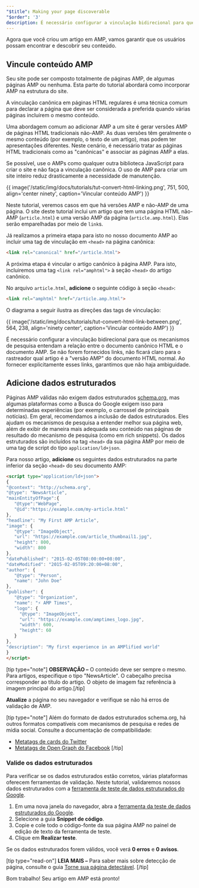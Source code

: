 ```yaml
---
"$title": Making your page discoverable
"$order": '3'
description: É necessário configurar a vinculação bidirecional para que os mecanismos de pesquisa entendam a relação entre o documento canônico HTML e o documento AMP.
---
```


Agora que você criou um artigo em AMP, vamos garantir que os usuários possam encontrar e descobrir seu conteúdo.

## Vincule conteúdo AMP

Seu site pode ser composto totalmente de páginas AMP, de algumas páginas AMP ou nenhuma.  Esta parte do tutorial abordará como incorporar AMP na estrutura do site.

A vinculação canônica em páginas HTML regulares é uma técnica comum para declarar a página que deve ser considerada a preferida quando várias páginas incluírem o mesmo conteúdo.

Uma abordagem comum ao adicionar AMP a um site é gerar versões AMP de páginas HTML tradicionais não-AMP.  As duas versões têm geralmente o mesmo conteúdo (por exemplo, o texto de um artigo), mas podem ter apresentações diferentes.  Neste cenário, é necessário tratar as páginas HTML tradicionais como as "canônicas" e associar as páginas AMP a elas.

Se possível, use o AMPs como qualquer outra biblioteca JavaScript para criar o site e não faça a vinculação canônica.  O uso de AMP para criar um site inteiro reduz drasticamente a necessidade de manutenção.

{{ image('/static/img/docs/tutorials/tut-convert-html-linking.png', 751, 500, align='center ninety', caption='Vincular conteúdo AMP') }}

Neste tutorial, veremos casos em que há versões AMP e não-AMP de uma página.  O site deste tutorial inclui um artigo que tem uma página HTML não-AMP (`article.html`) e uma versão AMP da página (`article.amp.html`). Elas serão emparelhadas por meio de `link`s.

Já realizamos a primeira etapa para isto no nosso documento AMP ao incluir uma tag de vinculação em `<head>` na página canônica:

```html
<link rel="canonical" href="/article.html">
```

A próxima etapa é vincular o artigo canônico à página AMP. Para isto, incluiremos uma tag `<link rel="amphtml">` à seção `<head>` do artigo canônico.

No arquivo `article.html`, **adicione** o seguinte código à seção `<head>`:

```html
<link rel="amphtml" href="/article.amp.html">
```

O diagrama a seguir ilustra as direções das tags de vinculação:

{{ image('/static/img/docs/tutorials/tut-convert-html-link-between.png', 564, 238, align='ninety center', caption='Vincular conteúdo AMP') }}

É necessário configurar a vinculação bidirecional para que os mecanismos de pesquisa entendam a relação entre o documento canônico HTML e o documento AMP. Se não forem fornecidos links, não ficará claro para o rastreador qual artigo é a "versão AMP" do documento HTML normal. Ao fornecer explicitamente esses links, garantimos que não haja ambiguidade.

## Adicione dados estruturados

Páginas AMP válidas não exigem dados estruturados [schema.org](http://schema.org/), mas algumas plataformas como a Busca do Google exigem isso para determinadas experiências (por exemplo, o carrossel de principais notícias). Em geral, recomendamos a inclusão de dados estruturados. Eles ajudam os mecanismos de pesquisa a entender melhor sua página web, além de exibir de maneira mais adequada seu conteúdo nas páginas de resultado do mecanismo de pesquisa (como em rich snippets).  Os dados estruturados são incluídos na tag `<head>` da sua página AMP por meio de uma tag de script do tipo `application/ld+json`.

Para nosso artigo, **adicione** os seguintes dados estruturados na parte inferior da seção `<head>` do seu documento AMP:

```html
<script type="application/ld+json">
{
"@context": "http://schema.org",
"@type": "NewsArticle",
"mainEntityOfPage":{
   "@type":"WebPage",
   "@id":"https://example.com/my-article.html"
},
"headline": "My First AMP Article",
"image": {
   "@type": "ImageObject",
   "url": "https://example.com/article_thumbnail1.jpg",
   "height": 800,
   "width": 800
},
"datePublished": "2015-02-05T08:00:00+08:00",
"dateModified": "2015-02-05T09:20:00+08:00",
"author": {
   "@type": "Person",
   "name": "John Doe"
},
"publisher": {
   "@type": "Organization",
   "name": "⚡ AMP Times",
   "logo": {
     "@type": "ImageObject",
     "url": "https://example.com/amptimes_logo.jpg",
     "width": 600,
     "height": 60
   }
},
"description": "My first experience in an AMPlified world"
}
</script>
```

[tip type="note"] <strong>OBSERVAÇÃO –</strong> O conteúdo deve ser sempre o mesmo. Para artigos, especifique o tipo "NewsArticle". O cabeçalho precisa corresponder ao título do artigo. O objeto de imagem faz referência à imagem principal do artigo.[/tip]

**Atualize** a página no seu navegador e verifique se não há erros de validação de AMP.

[tip type="note"] Além do formato de dados estruturados schema.org, há outros formatos compatíveis com mecanismos de pesquisa e redes de mídia social. Consulte a documentação de compatibilidade:

- [Metatags de cards do Twitter](https://dev.twitter.com/cards/overview)
- [Metatags de Open Graph do Facebook](https://developers.facebook.com/docs/sharing/webmasters) [/tip]

### Valide os dados estruturados

Para verificar se os dados estruturados estão corretos, várias plataformas oferecem ferramentas de validação.  Neste tutorial, validaremos nossos dados estruturados com a [ferramenta de teste de dados estruturados do Google](https://developers.google.com/structured-data/testing-tool/).

1. Em uma nova janela do navegador, abra a [ferramenta da teste de dados estruturados do Google](https://developers.google.com/structured-data/testing-tool/).
2. Selecione a guia **Snippet de código**.
3. Copie e cole todo o código-fonte da sua página AMP no painel de edição de texto da ferramenta de teste.
4. Clique em **Realizar teste**.

Se os dados estruturados forem válidos, você verá **0 erros** e **0 avisos**.

[tip type="read-on"] <strong>LEIA MAIS –</strong> Para saber mais sobre detecção de página, consulte o guia [Torne sua página detectável](../../../../documentation/guides-and-tutorials/optimize-measure/discovery.md). [/tip]

Bom trabalho!  Seu artigo em AMP está pronto!
